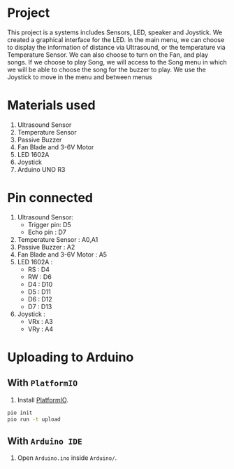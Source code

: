 # Project

This project is a systems includes Sensors, LED, speaker and Joystick. We created a graphical interface for the LED. In
the main menu, we can choose to display the information of distance via Ultrasound, or the temperature via Temperature
Sensor. We can also choose to turn on the Fan, and play songs. If we choose to play Song, we will access to the Song
menu in which we will be able to choose the song for the buzzer to play. We use the Joystick to move in the menu and
between menus

# Materials used

1. Ultrasound Sensor
2. Temperature Sensor
3. Passive Buzzer
4. Fan Blade and 3-6V Motor
5. LED 1602A
6. Joystick
7. Arduino UNO R3

# Pin connected

1. Ultrasound Sensor:
    - Trigger pin: D5
    - Echo pin : D7
2. Temperature Sensor : A0,A1
3. Passive Buzzer : A2
4. Fan Blade and 3-6V Motor : A5
5. LED 1602A :
    - RS : D4
    - RW : D6
    - D4 : D10
    - D5 : D11
    - D6 : D12
    - D7 : D13
6. Joystick :
    - VRx : A3
    - VRy : A4

# Uploading to Arduino

## With `PlatformIO`

1. Install [PlatformIO](https://docs.platformio.org/en/latest//core/installation.html).

```bash
pio init
pio run -t upload
```

## With `Arduino IDE`

1. Open `Arduino.ino` inside `Arduino/`.